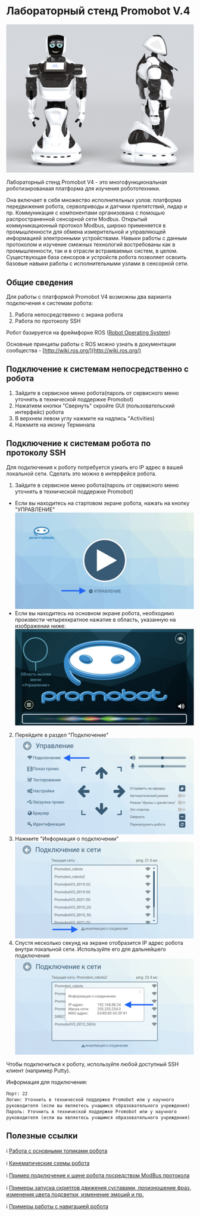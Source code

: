 # Лабораторный стенд Promobot V.4

![](/V4/res/robotV4.png)

Лабораторный стенд Promobot V4 - это многофункциональная роботизированаая платформа для изучения робототехники. 

Она включает в себя множество исполнительных узлов: платформа передвижения робота, сервоприводы и датчики препятствий, лидар и пр. Коммуникация с компонентами организована с помощью распространенной сенсорной сети Modbus. Открытый коммуникационный протокол Modbus, широко применяется в промышленности для обмена измерительной и управляющей информацией электронными устройствами. Навыки работы с данным протоколом и изучение смежных технологий востребованы как в промышленности, так и в отрасли встраиваемых систем, в целом. Существующая база сенсоров и устройств робота позволяет освоить базовые навыки работы с исполнительными узлами в сенсорной сети. 

## Общие сведения

Для работы с платформой Promobot V4 возможны два варианта подключения к системам робота:
1. Работа непосредственно с экрана робота
2. Работа по протоколу SSH

Робот базируется на фреймфорке ROS ([Robot Operating System](https://www.ros.org/)) 

Основные принципы работы с ROS можно узнать в документации сообщества - [http://wiki.ros.org/](http://wiki.ros.org/)

## Подключение к системам непосредственно с робота

1. Зайдите в сервисное меню робота(пароль от сервисного меню уточнять в технической поддержке Promobot) 
2. Нажатием кнопки "Свернуть" скройте GUI (пользовательский интерфейс) робота
3. В верхнем левом углу нажмите на надпись "Activities)
4. Нажмите на иконку Терминала

## Подключение к системам робота по протоколу SSH

Для подключения к роботу потребуется узнать его IP адрес в вашей локальной сети. Сделать это можно в интерфейсе робота. 
1. Зайдите в сервисное меню робота(пароль от сервисного меню уточнять в технической поддержке Promobot) 
* Если вы находитесь на стартовом экране робота, нажать на кнопку "УПРАВЛЕНИЕ" 
![](/V4/res/1.png)
* Если вы находитесь на основном экране робота, необходимо произвести четырехкратное нажатие в область, указанную на изображении ниже:
![](/V4/res/5.png)
2. Перейдите в раздел "Подключение"
![](/V4/res/2.png)
3. Нажмите "Информация о подключении"
![](/V4/res/3.png)
4. Спустя несколько секунд на экране отобразится IP адрес робота внутри локальной сети. Используйте его для дальнейшего подключения
![](/V4/res/4.png)


Чтобы подключиться к роботу, используйте любой доступный SSH клиент (например Putty).

Информация для подключения:
```
Порт: 22
Логин: Уточнить в технической поддержке Promobot или у научного руководителя (если вы являетесь учащимся образовательного учреждения) 
Пароль: Уточнить в технической поддержке Promobot или у научного руководителя (если вы являетесь учащимся образовательного учреждения) 
```

## Полезные ссылки
ℹ️ [Работа с основными топиками робота](/V4/topic_description)

ℹ️ [Кинематические схемы робота](/V4/kinematic_diagram)

ℹ️ [Пример подключение к шине робота посредством ModBus протокола](/V4/modbus)

ℹ️ [Примеры запуска скриптов движения суставами, произношение фраз, изменения цвета подсветки, изменение эмоций и пр.](/V4/script_example)

ℹ️ [Примеры работы с навигацией робота](/V4/navigation_example)




